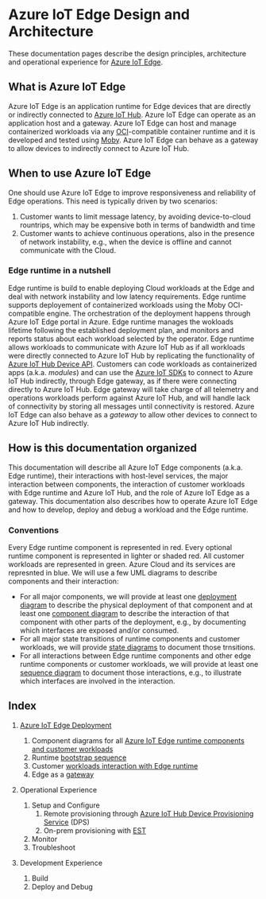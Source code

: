 
# Azure IoT Edge Design and Architecture


These documentation pages describe the design principles, architecture and operational experience for [Azure IoT Edge](https://azure.microsoft.com/en-us/services/iot-edge/). 

## What is Azure IoT Edge
Azure IoT Edge is an application runtime for Edge devices that are directly or indirectly connected to [Azure IoT Hub](https://azure.microsoft.com/en-us/services/iot-hub/#overview). Azure IoT Edge can operate as an application host and a gateway. Azure IoT Edge can host and manage containerized workloads via any [OCI](https://opencontainers.org/)-compatible container runtime and it is developed and tested using [Moby](https://mobyproject.org/). Azure IoT Edge can behave as a gateway to allow devices to indirectly connect to Azure IoT Hub. 

## When to use Azure IoT Edge
One should use Azure IoT Edge to improve responsiveness and reliability of Edge operations. This need is typically driven by two scenarios: 
  1. Customer wants to limit message latency, by avoiding device-to-cloud rountrips, which may be expensive both in terms of bandwidth and time
  2. Customer wants to achieve continuous operations, also in the presence of network instability, e.g., when the device is offline and cannot communicate with the Cloud. 

### Edge runtime in a nutshell
Edge runtime is build to enable deploying Cloud workloads at the Edge and deal with network instability and low latency requirements. Edge runtime supports deployement of containerized workloads using the Moby OCI-compatible engine. The orchestration of the deployment happens through Azure IoT Edge portal in Azure. Edge runtime manages the wokloads lifetime following the established deployment plan, and monitors and reports status about each workload selected by the operator. Edge runtime allows workloads to communicate with Azure IoT Hub as if all workloads were directly connected to Azure IoT Hub by replicating the functionality of [Azure IoT Hub Device API](https://docs.microsoft.com/en-us/rest/api/iothub/device). Customers can code workloads as containerized apps (a.k.a. _modules_) and can use the [Azure IoT SDKs](https://docs.microsoft.com/en-us/azure/iot-hub/iot-hub-devguide-sdks) to connect to Azure IoT Hub indirectly, through Edge gateway, as if there were connecting directly to Azure IoT Hub. Edge gateway will take charge of all telemetry and operations workloads perform against Azure IoT Hub, and will handle lack of connectivity by storing all messages until connectivity is restored. Azure IoT Edge can also behave as a _gateway_ to allow other devices to connect to Azure IoT Hub indirectly. 

## How is this documentation organized
This documentation will describe all Azure IoT Edge components (a.k.a. Edge runtime), their interactions with host-level services, the major interaction between components,  the interaction of customer workloads with Edge runtime and Azure IoT Hub, and the role of Azure IoT Edge as a gateway. This documentation also describes how to operate Azure IoT Edge and how to develop, deploy and debug a workload and the Edge runtime.

### Conventions
Every Edge runtime component is represented in red. Every optional runtime component is represented in lighter or shaded red. All customer workloads are represented in green. Azure Cloud and its services are represnted in blue. We will use a few UML diagrams to describe components and their interaction:
	
* For all major components, we will provide at least one [deployment diagram](https://en.wikipedia.org/wiki/Deployment_diagram) to describe the physical deployment of that component and at least one [component diagram](https://en.wikipedia.org/wiki/Component_diagram) to describe the interaction of that component with other parts of the deployment, e.g., by documenting which interfaces are exposed and/or consumed. 
* For all major state transitions of runtime components and customer workloads, we will provide [state diagrams](https://en.wikipedia.org/wiki/State_diagram) to document those trnsitions.
* For all interactions between Edge runtime components and other edge runtime components or customer workloads, we will provide at least one [sequence diagram](https://en.wikipedia.org/wiki/Sequence_diagram) to document those interactions, e.g., to illustrate which interfaces are involved in the interaction.

## Index 

1. [Azure IoT Edge Deployment](./md/AzureIoTEdgeRuntime__deployment.md)
   1. Component diagrams for all [Azure IoT Edge runtime components and customer workloads](./md/AzureIoTEdgeRuntime__components_and_workloads.md) 
   2. Runtime [bootstrap sequence](./md/AzureIoTEdgeRuntime__bootstrap.md)
   3. Customer [workloads interaction with Edge runtime](./md/AzureIoTEdgeRuntime__runtime_and_workloads_interactions.md)
   4. Edge as a [gateway](./md/AzureIoTEdgeRuntime__gateway.md)
    
2. Operational Experience
	1. Setup and Configure 
		1. Remote provisioning through [Azure IoT Hub Device Provisioning Service](https://docs.microsoft.com/en-us/azure/iot-dps/) (DPS) 
		2. On-prem provisioning with [EST](https://en.wikipedia.org/wiki/Enrollment_over_Secure_Transport) 
	2. Monitor 
	3. Troubleshoot 

3. Development Experience
	1. Build 
	2. Deploy and Debug 


